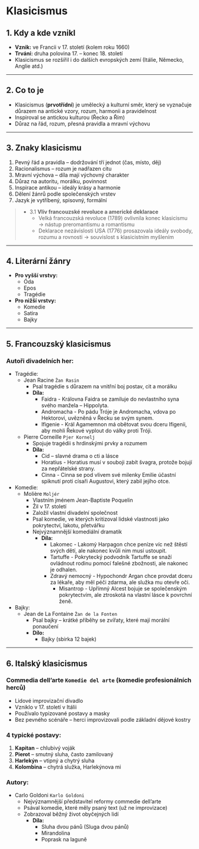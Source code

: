 # Klasicismus

## 1. Kdy a kde vznikl

- **Vznik:** ve Francii v 17. století (kolem roku 1660)
- **Trvání:** druha polovina 17. – konec 18. století
- Klasicismus se rozšířil i do dalších evropských zemí (Itálie, Německo, Anglie atd.)

---

## 2. Co to je

- Klasicismus (**prvotřídní**) je umělecký a kulturní směr, který se vyznačuje důrazem na antické vzory, rozum, harmonii a pravidelnost
- Inspiroval se antickou kulturou (Řecko a Řím)
- Důraz na řád, rozum, přesná pravidla a mravní výchovu

---

## 3. Znaky klasicismu

1. Pevný řád a pravidla – dodržování tří jednot (čas, místo, děj)
1. Racionalismus – rozum je nadřazen citu
1. Mravní výchova – díla mají výchovný charakter
1. Důraz na autoritu, morálku, povinnost
1. Inspirace antikou – ideály krásy a harmonie
1. Dělení žánrů podle společenských vrstev
1. Jazyk je vytříbený, spisovný, formální


> - 3.1 **Vliv francouzské revoluce a americké deklarace**
>   - Velká francouzská revoluce (1789) ovlivnila konec klasicismu → nástup preromantismu a romantismu
>   - Deklarace nezávislosti USA (1776) prosazovala ideály svobody, rozumu a rovnosti → souvislost s klasicistním myšlením

---

## 4. Literární žánry
- **Pro vyšší vrstvy:**
  - Óda
  - Epos
  - Tragédie
- **Pro nižší vrstvy:**
  - Komedie
  - Satira
  - Bajky

---


## 5. Francouzský klasicismus

### Autoři divadelních her:

- Tragédie:
  - Jean Racine `Žan Rasin`
    - Psal tragédie s důrazem na vnitřní boj postav, cit a morálku
    - **Díla:**
      - Faidra - Královna Faidra se zamiluje do nevlastního syna svého manžela – Hippolyta.
      - Andromacha - Po pádu Tróje je Andromacha, vdova po Hektorovi, uvězněná v Řecku se svým synem.
      - Ifigenie - Král Agamemnon má obětovat svou dceru Ifigenii, aby mohli Řekové vyplout do války proti Tróji.
  - Pierre Corneille `Pjer Kornelj`
    - Spojuje tragédii s hrdinskými prvky a rozumem
    - **Díla:**
      - Cid – slavné drama o cti a lásce
      - Horatius - Horatius musí v souboji zabít švagra, protože bojují za nepřátelské strany.
      - Cinna - Cinna se pod vlivem své milenky Emilie účastní spiknutí proti císaři Augustovi, který zabil jejího otce.
- Komedie:
  - Molière `Moljér`
    - Vlastním jménem Jean-Baptiste Poquelin
    - Žil v 17. století
    - Založil vlastní divadelní společnost
    - Psal komedie, ve kterých kritizoval lidské vlastnosti jako pokrytectví, lakotu, přetvářku
    - Nejvýznamnější komediální dramatik
      - **Díla:**
        - Lakomec - Lakomý Harpagon chce peníze víc než štěstí svých dětí, ale nakonec kvůli nim musí ustoupit.
        - Tartuffe - Pokrytecký podvodník Tartuffe se snaží ovládnout rodinu pomocí falešné zbožnosti, ale nakonec je odhalen.
        - Zdravý nemocný - Hypochondr Argan chce provdat dceru za lékaře, aby měl péči zdarma, ale služka mu otevře oči.
          - Misantrop - Upřímný Alcest bojuje se společenským pokrytectvím, ale ztroskotá na vlastní lásce k povrchní ženě.
- Bajky:
  - Jean de La Fontaine `Žan de la Fonten`
    - Psal bajky – krátké příběhy se zvířaty, které mají morální ponaučení
    - **Dílo:**
      - Bajky (sbirka 12 bajek)
---

## 6. Italský klasicismus

### Commedia dell’arte `Komedie del arte` (komedie profesionálních herců)

- Lidové improvizační divadlo
- Vzniklo v 17. století v Itálii
- Používalo typizované postavy a masky
- Bez pevného scénáře – herci improvizovali podle základní dějové kostry

### 4 typické postavy:

1. **Kapitan** – chlubivý voják
1. **Pierot** – smutný sluha, často zamilovaný
1. **Harlekýn** – vtipný a chytrý sluha
1. **Kolombina** – chytrá služka, Harlekýnova mi

### Autory:
- Carlo Goldoni `Karlo Goldoni`
  - Nejvýznamnější představitel reformy commedie dell’arte
  - Psával komedie, které měly psaný text (už ne improvizace)
  - Zobrazoval běžný život obyčejných lidí
    - **Díla:**
      - Sluha dvou pánů (Sluga dvou pánů)
      - Mirandolina
      - Poprask na laguně